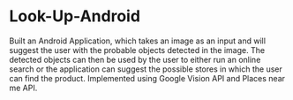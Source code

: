 # Look-Up-Android
Built an Android Application, which takes an image as an input and will suggest the user with the probable objects detected in the image. The detected objects can then be used by the user to either run an online search or the application can suggest the possible stores in which the user can find the product. Implemented using Google Vision API and Places near me API.
